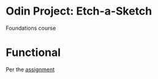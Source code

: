 # Odin Project: Etch-a-Sketch
Foundations course

# Functional
Per the [assignment](https://www.theodinproject.com/lessons/foundations-etch-a-sketch#assignment)